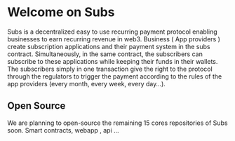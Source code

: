 # Welcome on Subs


Subs is a decentralized easy to use recurring payment protocol enabling businesses to earn recurring revenue in web3. Business ( App providers ) create subscription applications and their payment system in the subs contract. Simultaneously, in the same contract, the subscribers can subscribe to these applications while keeping their funds in their wallets. The subscribers simply in one transaction give the right to the protocol through the regulators to trigger the payment according to the rules of the app providers (every month, every week, every day…).

## Open Source

We are planning to open-source the remaining 15 cores repositories of Subs soon. Smart contracts, webapp , api ...